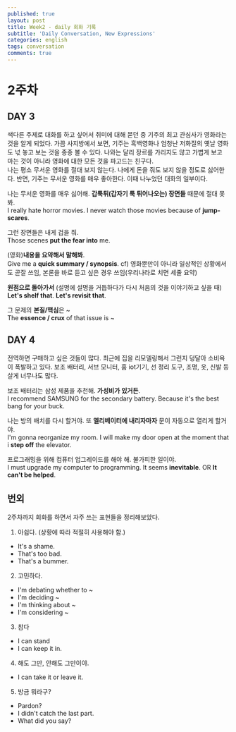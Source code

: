 ```yaml
---
published: true
layout: post
title: Week2 - daily 회화 기록
subtitle: 'Daily Conversation, New Expressions'
categories: english
tags: conversation
comments: true
---
```



# 2주차

## DAY 3
색다른 주제로 대화를 하고 싶어서 취미에 대해 묻던 중 기주의 최고 관심사가 영화라는 것을 알게 되었다. 가끔 사지방에서 보면, 기주는 흑백영화나 엄청난 저화질의 옛날 영화도 넋 놓고 보는 것을 종종 볼 수 있다. 나와는 달리 장르를 가리지도 않고 가볍게 보고 마는 것이 아니라 영화에 대한 모든 것을 파고드는 친구다.  
나는 평소 무서운 영화를 절대 보지 않는다. 나에게 돈을 줘도 보지 않을 정도로 싫어한다. 반면, 기주는 무서운 영화를 매우 좋아한다. 이때 나누었던 대화의 일부이다.

나는 무서운 영화를 매우 싫어해. **갑툭튀(갑자기 툭 튀어나오는) 장면들** 때문에 절대 못 봐.  
I really hate horror movies. I never watch those movies because of **jump-scares**.

그런 장면들은 내게 겁을 줘.  
Those scenes **put the fear into** me.

(영화)**내용을 요약해서 말해봐**.  
Give me a **quick summary / synopsis**.
cf) 영화뿐만이 아니라 일상적인 상황에서도 곧잘 쓰임, 본론을 바로 듣고 싶은 경우 쓰임(우리나라로 치면 세줄 요약)

**원점으로 돌아가서** (설명에 설명을 거듭하다가 다시 처음의 것을 이야기하고 싶을 때)  
**Let's shelf that**. **Let's revisit that**.

그 문제의 **본질/핵심**은 ~  
The **essence / crux** of that issue is ~


## DAY 4
전역하면 구매하고 싶은 것들이 많다. 최근에 집을 리모델링해서 그런지 덩달아 소비욕이 폭발하고 있다. 보조 배터리, 서브 모니터, 홈 iot기기, 선 정리 도구, 조명, 옷, 신발 등 살게 너무나도 많다.

보조 배터리는 삼성 제품을 추천해. **가성비가 있거든**.  
I recommend SAMSUNG for the secondary battery. Because it's the best bang for your buck.

나는 방의 배치를 다시 할거야. 또 **엘리베이터에 내리자마자** 문이 자동으로 열리게 할거야.  
I'm gonna reorganize my room. I will make my door open at the moment that i **step off** the elevator.

프로그래밍을 위해 컴퓨터 업그레이드를 해야 해. 불가피한 일이야.  
I must upgrade my computer to programming. It seems **inevitable**. OR **It can't be helped**.

## 번외
2주차까지 회화를 하면서 자주 쓰는 표현들을 정리해보았다.
1. 아쉽다. (상황에 따라 적절히 사용해야 함.)
 - It's a shame.
 - That's too bad.
 - That's a bummer.
2. 고민하다.
 - I'm debating whether to ~
 - I'm deciding ~
 - I'm thinking about ~
 - I'm considering ~
3. 참다
 - I can stand
 - I can keep it in.
4. 해도 그만, 안해도 그만이야.
 - I can take it or leave it.
5. 방금 뭐라구? 
 - Pardon?
 - I didn't catch the last part.
 - What did you say?
